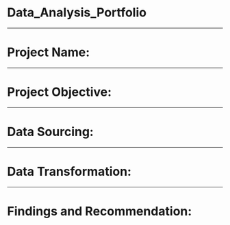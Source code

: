 # Data_Analysis_Portfolio

----

# Project Name:

----

# Project Objective:

----

# Data Sourcing:

----

# Data Transformation:

----

# Findings and Recommendation:
